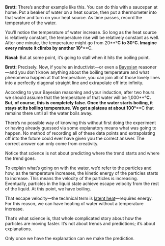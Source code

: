 



**Brett:** There’s another example like this. You can do this with a saucepan at home. Put a beaker of water on a heat source, then put a thermometer into that water and turn on your heat source. As time passes, record the temperature of the water. 

You’ll notice the temperature of water increase. So long as the heat source is relatively constant, the temperature rise will be relatively constant as well. After one minute, the temperature might go from 20**°**C to 30**°**C. Imagine every minute it climbs by another 10**°**C.

**Naval:** But at some point, it’s going to stall when it hits the boiling point.

**Brett:** Precisely. Now, if you’re an inductivist—or even a [Bayesian](https://en.wikipedia.org/wiki/Bayesian_inference) reasoner—and you don’t know anything about the boiling temperature and what phenomena happen at that temperature, you can join all of those lovely lines into a perfectly diagonal straight line and extrapolate off into infinity.

According to your Bayesian reasoning and your induction, after two hours we should assume that the temperature of that water will be 1,000**°**C. But, of course, this is completely false. Once the water starts boiling, it stays at its boiling temperature. We get a plateau at about 100**°**C that remains there until all the water boils away.

There’s no possible way of knowing this without first doing the experiment or having already guessed via some explanatory means what was going to happen. No method of recording all of these data points and extrapolating off into the future could ever have given you the correct answer. The correct answer can only come from creativity.

Notice that science is not about predicting where the trend starts and where the trend goes.

To explain what’s going on with the water, we’d refer to the particles and how, as the temperature increases, the kinetic energy of the particles starts to increase. This means the velocity of the particles is increasing. Eventually, particles in the liquid state achieve escape velocity from the rest of the liquid. At this point, we have boiling.

That escape velocity—the technical term is [latent heat](https://en.wikipedia.org/wiki/Latent_heat)—requires energy. For this reason, we can have heating of water without a temperature increase.

That’s what science is, that whole complicated story about how the particles are moving faster. It’s not about trends and predictions; it’s about explanations.

Only once we have the explanation can we make the prediction.
